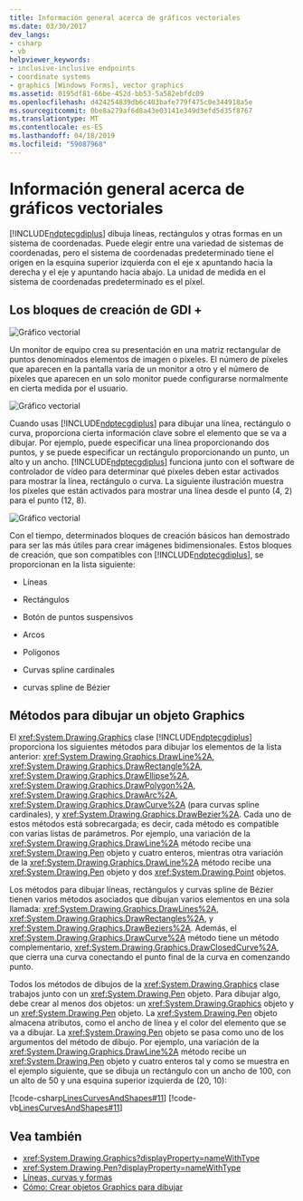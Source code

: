 ```yaml
---
title: Información general acerca de gráficos vectoriales
ms.date: 03/30/2017
dev_langs:
- csharp
- vb
helpviewer_keywords:
- inclusive-inclusive endpoints
- coordinate systems
- graphics [Windows Forms], vector graphics
ms.assetid: 0195df81-66be-452d-bb53-5a582ebfdc09
ms.openlocfilehash: d424254839db6c403bafe779f475c0e344918a5e
ms.sourcegitcommit: 0be8a279af6d8a43e03141e349d3efd5d35f8767
ms.translationtype: MT
ms.contentlocale: es-ES
ms.lasthandoff: 04/18/2019
ms.locfileid: "59087968"
---
```

# <a name="vector-graphics-overview"></a>Información general acerca de gráficos vectoriales
[!INCLUDE[ndptecgdiplus](../../../../includes/ndptecgdiplus-md.md)] dibuja líneas, rectángulos y otras formas en un sistema de coordenadas. Puede elegir entre una variedad de sistemas de coordenadas, pero el sistema de coordenadas predeterminado tiene el origen en la esquina superior izquierda con el eje x apuntando hacia la derecha y el eje y apuntando hacia abajo. La unidad de medida en el sistema de coordenadas predeterminado es el píxel.  
  
## <a name="the-building-blocks-of-gdi"></a>Los bloques de creación de GDI +  
 ![Gráfico vectorial](./media/aboutgdip02-art01.gif "AboutGdip02_Art01")  
  
 Un monitor de equipo crea su presentación en una matriz rectangular de puntos denominados elementos de imagen o píxeles. El número de píxeles que aparecen en la pantalla varía de un monitor a otro y el número de píxeles que aparecen en un solo monitor puede configurarse normalmente en cierta medida por el usuario.  
  
 ![Gráfico vectorial](./media/aboutgdip02-art02.gif "AboutGdip02_Art02")  
  
 Cuando usas [!INCLUDE[ndptecgdiplus](../../../../includes/ndptecgdiplus-md.md)] para dibujar una línea, rectángulo o curva, proporciona cierta información clave sobre el elemento que se va a dibujar. Por ejemplo, puede especificar una línea proporcionando dos puntos, y se puede especificar un rectángulo proporcionando un punto, un alto y un ancho. [!INCLUDE[ndptecgdiplus](../../../../includes/ndptecgdiplus-md.md)] funciona junto con el software de controlador de vídeo para determinar qué píxeles deben estar activados para mostrar la línea, rectángulo o curva. La siguiente ilustración muestra los píxeles que están activados para mostrar una línea desde el punto (4, 2) para el punto (12, 8).  
  
 ![Gráfico vectorial](./media/aboutgdip02-art03.gif "AboutGdip02_Art03")  
  
 Con el tiempo, determinados bloques de creación básicos han demostrado para ser las más útiles para crear imágenes bidimensionales. Estos bloques de creación, que son compatibles con [!INCLUDE[ndptecgdiplus](../../../../includes/ndptecgdiplus-md.md)], se proporcionan en la lista siguiente:  
  
-   Líneas  
  
-   Rectángulos  
  
-   Botón de puntos suspensivos  
  
-   Arcos  
  
-   Polígonos  
  
-   Curvas spline cardinales  
  
-   curvas spline de Bézier  
  
## <a name="methods-for-drawing-with-a-graphics-object"></a>Métodos para dibujar un objeto Graphics  
 El <xref:System.Drawing.Graphics> clase [!INCLUDE[ndptecgdiplus](../../../../includes/ndptecgdiplus-md.md)] proporciona los siguientes métodos para dibujar los elementos de la lista anterior: <xref:System.Drawing.Graphics.DrawLine%2A>, <xref:System.Drawing.Graphics.DrawRectangle%2A>, <xref:System.Drawing.Graphics.DrawEllipse%2A>, <xref:System.Drawing.Graphics.DrawPolygon%2A>, <xref:System.Drawing.Graphics.DrawArc%2A>, <xref:System.Drawing.Graphics.DrawCurve%2A> (para curvas spline cardinales), y <xref:System.Drawing.Graphics.DrawBezier%2A>. Cada uno de estos métodos está sobrecargada; es decir, cada método es compatible con varias listas de parámetros. Por ejemplo, una variación de la <xref:System.Drawing.Graphics.DrawLine%2A> método recibe una <xref:System.Drawing.Pen> objeto y cuatro enteros, mientras otra variación de la <xref:System.Drawing.Graphics.DrawLine%2A> método recibe una <xref:System.Drawing.Pen> objeto y dos <xref:System.Drawing.Point> objetos.  
  
 Los métodos para dibujar líneas, rectángulos y curvas spline de Bézier tienen varios métodos asociados que dibujan varios elementos en una sola llamada: <xref:System.Drawing.Graphics.DrawLines%2A>, <xref:System.Drawing.Graphics.DrawRectangles%2A>, y <xref:System.Drawing.Graphics.DrawBeziers%2A>. Además, el <xref:System.Drawing.Graphics.DrawCurve%2A> método tiene un método complementario, <xref:System.Drawing.Graphics.DrawClosedCurve%2A>, que cierra una curva conectando el punto final de la curva en comenzando punto.  
  
 Todos los métodos de dibujos de la <xref:System.Drawing.Graphics> clase trabajos junto con un <xref:System.Drawing.Pen> objeto. Para dibujar algo, debe crear al menos dos objetos: un <xref:System.Drawing.Graphics> objeto y un <xref:System.Drawing.Pen> objeto. La <xref:System.Drawing.Pen> objeto almacena atributos, como el ancho de línea y el color del elemento que se va a dibujar. La <xref:System.Drawing.Pen> objeto se pasa como uno de los argumentos del método de dibujo. Por ejemplo, una variación de la <xref:System.Drawing.Graphics.DrawLine%2A> método recibe un <xref:System.Drawing.Pen> objeto y cuatro enteros tal y como se muestra en el ejemplo siguiente, que se dibuja un rectángulo con un ancho de 100, con un alto de 50 y una esquina superior izquierda de (20, 10):  
  
 [!code-csharp[LinesCurvesAndShapes#11](~/samples/snippets/csharp/VS_Snippets_Winforms/LinesCurvesAndShapes/CS/Class1.cs#11)]
 [!code-vb[LinesCurvesAndShapes#11](~/samples/snippets/visualbasic/VS_Snippets_Winforms/LinesCurvesAndShapes/VB/Class1.vb#11)]  
  
## <a name="see-also"></a>Vea también

- <xref:System.Drawing.Graphics?displayProperty=nameWithType>
- <xref:System.Drawing.Pen?displayProperty=nameWithType>
- [Líneas, curvas y formas](lines-curves-and-shapes.md)
- [Cómo: Crear objetos Graphics para dibujar](how-to-create-graphics-objects-for-drawing.md)
